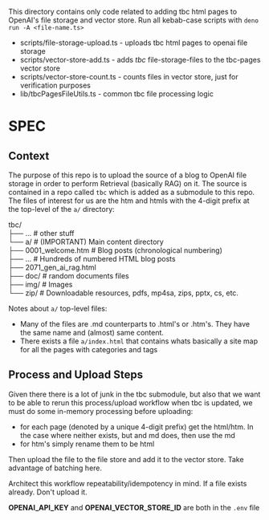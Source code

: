This directory contains only code related to adding tbc html pages to OpenAI's
file storage and vector store. Run all kebab-case scripts with
`deno run -A <file-name.ts>`

- scripts/file-storage-upload.ts - uploads tbc html pages to openai file storage
- scripts/vector-store-add.ts - adds _tbc_ file-storage-files to the tbc-pages
  vector store
- scripts/vector-store-count.ts - counts files in vector store, just for
  verification purposes
- lib/tbcPagesFileUtils.ts - common tbc file processing logic

# SPEC

## Context

The purpose of this repo is to upload the source of a blog to OpenAI file
storage in order to perform Retrieval (basically RAG) on it. The source is
contained in a repo called `tbc` which is added as a submodule to this repo. The
files of interest for us are the htm and htmls with the 4-digit prefix at the
top-level of the `a/` directory:

tbc/\
├── ... # other stuff\
└── a/ # (IMPORTANT) Main content directory\
├── 0001_welcome.htm # Blog posts (chronological numbering)\
├── ... # Hundreds of numbered HTML blog posts\
├── 2071_gen_ai_rag.html\
├── doc/ # random documents files\
├── img/ # Images\
└── zip/ # Downloadable resources, pdfs, mp4sa, zips, pptx, cs, etc.

Notes about `a/` top-level files:

- Many of the files are .md counterparts to .html's or .htm's. They have the
  same name and (almost) same content.
- There exists a file `a/index.html` that contains whats basically a site map
  for all the pages with categories and tags

## Process and Upload Steps

Given there there is a lot of junk in the tbc submodule, but also that we want
to be able to rerun this process/upload workflow when tbc is updated, we must do
some in-memory processing before uploading:

- for each page (denoted by a unique 4-digit prefix) get the html/htm. In the
  case where neither exists, but and md does, then use the md
- for htm's simply rename them to be html

Then upload the file to the file store and add it to the vector store. Take
advantage of batching here.

Architect this workflow repeatability/idempotency in mind. If a file exists
already. Don't upload it.

**OPENAI_API_KEY** and **OPENAI_VECTOR_STORE_ID** are both in the `.env` file
